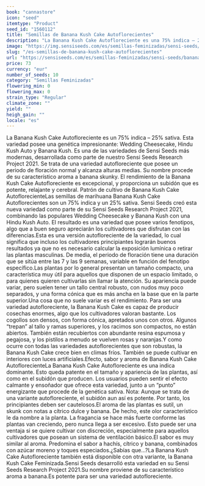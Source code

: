 ```yaml
---
book: "cannastore"
icon: "seed"
itemtype: "Product"
seed_id: "1560112"
title: "Semillas de Banana Kush Cake Autoflorecientes"
description: "La Banana Kush Cake Autofloreciente es una 75% indica – 25% sativa. Con fenotipos diversos, es compacta y de gran rendimiento. El subidón es relajante."
image: "https://img.sensiseeds.com/es/semillas-feminizadas/sensi-seeds/banana-kush-cake-autoflorecientes-image.png"
slug: "/es-semillas-de-banana-kush-cake-autoflorecientes"
url: "https://sensiseeds.com/es/semillas-feminizadas/sensi-seeds/banana-kush-cake-autoflorecientes?a_aid=cannastore"
price: 73
currency: "eur"
number_of_seeds: 10
category: "Semillas Feminizadas"
flowering_min: 0
flowering_max: 0
strain_type: "Regular"
climate_zone: ""
yield: ""
heigh_gain: ""
locale: "es"
---
```

La Banana Kush Cake Autofloreciente es un 75% indica – 25% sativa. Esta variedad posee una genética impresionante: Wedding Cheesecake, Hindu Kush Auto y Banana Kush. Es una de las variedades de Sensi Seeds más modernas, desarrollada como parte de nuestro Sensi Seeds Research Project 2021. Se trata de una variedad autofloreciente que posee un periodo de floración normal y alcanza alturas medias. Su nombre procede de su característico aroma a banana skunky. El rendimiento de la Banana Kush Cake Autofloreciente es excepcional, y proporciona un subidón que es potente, relajante y cerebral. Patrón de cultivo de Banana Kush Cake AutoflorecienteLas semillas de marihuana Banana Kush Cake Autoflorecientes son un 75% indica y un 25% sativa. Sensi Seeds creó esta nueva variedad como parte de su Sensi Seeds Research Project 2021, combinando las populares Wedding Cheesecake y Banana Kush con una Hindu Kush Auto. El resultado es una variedad que posee varios fenotipos, algo que a buen seguro apreciarán los cultivadores que disfrutan con las diferencias.Esta es una versión autofloreciente de la variedad, lo cual significa que incluso los cultivadores principiantes lograrán buenos resultados ya que no es necesario calcular la exposición lumínica o retirar las plantas masculinas. De media, el periodo de floración tiene una duración que se sitúa entre las 7 y las 9 semanas, variable en función del fenotipo específico.Las plantas por lo general presentan un tamaño compacto, una característica muy útil para aquellos que disponen de un espacio limitado, o para quienes quieren cultivarlas sin llamar la atención. Su apariencia puede variar, pero suelen tener un tallo central robusto, con nudos muy poco separados, y una forma cónica que es más ancha en la base que en la parte superior.Una cosa que no suele variar es el rendimiento. Para ser una variedad autofloreciente, la Banana Kush Cake es capaz de producir cosechas enormes, algo que los cultivadores valoran bastante. Los cogollos son densos, con forma cónica, apretados unos con otros. Algunos “trepan” al tallo y ramas superiores, y los racimos son compactos, no están abiertos. También están recubiertos con abundante resina espumosa y pegajosa, y los pistilos a menudo se vuelven rosas y naranjas.Y como ocurre con todas las variedades autoflorecientes que son robustas, la Banana Kush Cake crece bien en climas fríos. También se puede cultivar en interiores con luces artificiales.Efecto, sabor y aroma de Banana Kush Cake AutoflorecienteLa Banana Kush Cake Autofloreciente es una indica dominante. Esto queda patente en el tamaño y apariencia de las plantas, así como en el subidón que producen. Los usuarios pueden sentir el efecto calmante y ensoñador que ofrece esta variedad, junto a un “punto” energizante que procede de la genética sativa. Nota: Aunque se trata de una variante autofloreciente, el subidón aun así es potente. Por tanto, los principiantes deben ser cautelosos.El aroma de las plantas es sutil, un skunk con notas a cítrico dulce y banana. De hecho, este olor característico le da nombre a la planta. La fragancia se hace más fuerte conforme las plantas van creciendo, pero nunca llega a ser excesivo. Esto puede ser una ventaja si se quiere cultivar con discreción, especialmente para aquellos cultivadores que posean un sistema de ventilación básico.El sabor es muy similar al aroma. Predomina el sabor a hachís, cítrico y banana, combinados con azúcar moreno y toques especiados.¿Sabías que…?La Banana Kush Cake Autofloreciente también está disponible con otra variante, la Banana Kush Cake Feminizada.Sensi Seeds desarrolló esta variedad en su Sensi Seeds Research Project 2021.Su nombre proviene de su característico aroma a banana.Es potente para ser una variedad autofloreciente.
